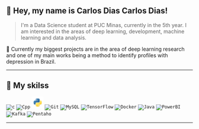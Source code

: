 ## 💜 Hey, my name is Carlos Dias <strong>Carlos Dias!</strong>

> I'm a Data Science student at PUC Minas, currently in the 5th year.
I am interested in the areas of deep learning, development, machine learning and data analysis.

🔭 Currently my biggest projects are in the area of ​​deep learning research and one of my main works being a method to identify profiles with depression in Brazil.


---

## 🚀 My skilss

<code><img height="32" src="https://cdn.iconscout.com/icon/free/png-512/c-programming-569564.png" alt="c"/></code>
<code><img height="32" src="https://github.com/isocpp/logos/blob/master/cpp_logo.png" alt="Cpp"/></code>
<code><img height="32" src="https://raw.githubusercontent.com/github/explore/80688e429a7d4ef2fca1e82350fe8e3517d3494d/topics/python/python.png" alt="Python"/></code>
<code><img height="32" src="https://git-scm.com/images/logos/downloads/Git-Icon-1788C.png" alt="Git"/></code>
<code><img height="32" src="https://altyra.com/wp-content/uploads/2018/11/mysql-logo-png-transparent.png" alt="MySQL"/></code>
<code><img height="32" src="https://upload.wikimedia.org/wikipedia/commons/2/2d/Tensorflow_logo.svg" alt="TensorFlow"/></code>
<code><img height="32" src="https://www.svgrepo.com/show/331370/docker.svg" alt="Docker"/></code>
<code><img height="32" src="https://cdn-icons-png.flaticon.com/512/5968/5968282.png" alt="Java"/></code>
<code><img height="32" src="https://upload.wikimedia.org/wikipedia/commons/thumb/c/cf/New_Power_BI_Logo.svg/630px-New_Power_BI_Logo.svg.png" alt="PowerBI"/></code>
<code><img height="32" src="https://openwhisk.apache.org/images/icons/icon-kafka-white-trans.png" alt="Kafka"/></code>
<code><img height="32" src="https://agailcombr.files.wordpress.com/2020/12/pdi.png?w=256" alt="Pentaho"/></code>

---
